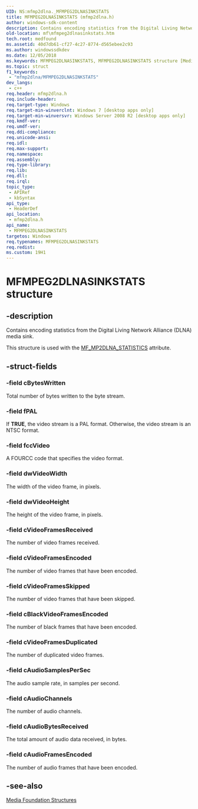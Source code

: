 ```yaml
---
UID: NS:mfmp2dlna._MFMPEG2DLNASINKSTATS
title: MFMPEG2DLNASINKSTATS (mfmp2dlna.h)
author: windows-sdk-content
description: Contains encoding statistics from the Digital Living Network Alliance (DLNA) media sink.
old-location: mf\mfmpeg2dlnasinkstats.htm
tech.root: medfound
ms.assetid: 40d7db61-cf27-4c27-8774-d565ebee2c93
ms.author: windowssdkdev
ms.date: 12/05/2018
ms.keywords: MFMPEG2DLNASINKSTATS, MFMPEG2DLNASINKSTATS structure [Media Foundation], mf.mfmpeg2dlnasinkstats, mfmp2dlna/MFMPEG2DLNASINKSTATS
ms.topic: struct
f1_keywords: 
 - "mfmp2dlna/MFMPEG2DLNASINKSTATS"
dev_langs:
 - c++
req.header: mfmp2dlna.h
req.include-header: 
req.target-type: Windows
req.target-min-winverclnt: Windows 7 [desktop apps only]
req.target-min-winversvr: Windows Server 2008 R2 [desktop apps only]
req.kmdf-ver: 
req.umdf-ver: 
req.ddi-compliance: 
req.unicode-ansi: 
req.idl: 
req.max-support: 
req.namespace: 
req.assembly: 
req.type-library: 
req.lib: 
req.dll: 
req.irql: 
topic_type:
 - APIRef
 - kbSyntax
api_type:
 - HeaderDef
api_location:
 - mfmp2dlna.h
api_name:
 - MFMPEG2DLNASINKSTATS
targetos: Windows
req.typenames: MFMPEG2DLNASINKSTATS
req.redist: 
ms.custom: 19H1
---
```


# MFMPEG2DLNASINKSTATS structure


## -description


Contains encoding statistics from the Digital Living Network Alliance (DLNA) media sink.

This structure is used with the <a href="https://docs.microsoft.com/windows/desktop/medfound/mf-mp2dlna-statistics">MF_MP2DLNA_STATISTICS</a> attribute.


## -struct-fields




### -field cBytesWritten

Total number of bytes written to the byte stream.


### -field fPAL

If <b>TRUE</b>, the video stream is a PAL format. Otherwise, the video stream is an NTSC format.


### -field fccVideo

A FOURCC code that specifies the video format.


### -field dwVideoWidth

The width of the video frame, in pixels.


### -field dwVideoHeight

The height of the video frame, in pixels.


### -field cVideoFramesReceived

The number of video frames received.


### -field cVideoFramesEncoded

The number of video frames that have been encoded.


### -field cVideoFramesSkipped

The number of video frames that have been skipped.


### -field cBlackVideoFramesEncoded

The number of black frames that have been encoded.


### -field cVideoFramesDuplicated

The number of duplicated video frames.


### -field cAudioSamplesPerSec

The audio sample rate, in samples per second.


### -field cAudioChannels

The number of audio channels.


### -field cAudioBytesReceived

The total amount of audio data received, in bytes.


### -field cAudioFramesEncoded

The number of audio frames that have been encoded.


## -see-also




<a href="https://docs.microsoft.com/windows/desktop/medfound/media-foundation-structures">Media Foundation Structures</a>
 

 


